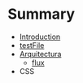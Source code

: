 # Summary

* [Introduction](README.md)
* [testFile](testfile.md)
* [Arquitectura](flux.md)
   * [flux](flux_arch.md)
* CSS

